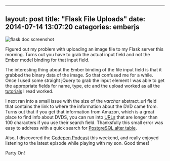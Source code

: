
---
layout: post
title:  "Flask File Uploads"
date:   2014-07-14 13:07:20
categories: emberjs
---

<p><img alt="flask doc screenshot" src="http://www.thehoick.com/images/flask_upload.png" /></p>

<p>Figured out my problem with uploading an image file to my Flask server this morning.  Turns out you have to grab the actual input field and not the Ember model binding for that input field.</p>

<p>The interesting thing about the Ember binding of the file input field is that it grabbed the binary data of the image.  So that confused me for a while.  Once I used some straight jQuery to grab the input element I was able to get the appropriate fields for name, type, etc and the upload worked as all the <a href="http://flask.pocoo.org/docs/patterns/fileuploads/" rel="nofollow">tutorials</a> I read worked.</p>

<p>I next ran into a small issue with the size of the <em>varchar</em> abstract_url field that contains the link to where the information about the DVD came from.  Turns out that if you get that information from Amazon, which is a great place to find info about DVDS, you can run into <a href="http://www.amazon.com/Bridesmaids-Kristen-Wiig/dp/B00466HN7M/ref=sr_1_1?ie=UTF8&amp;qid=1405335917&amp;sr=8-1&amp;keywords=brides+maids+movie" rel="nofollow">URLs</a> that are longer than 100 characters if you use their search field.  Thanksfully this small error was easy to address with a quick search for <a href="http://www.postgresql.org/docs/9.3/static/sql-altertable.html" rel="nofollow">PostgreSQL alter table</a>.</p>

<p>Also, I discovered the <a href="http://blog.codepen.io/radio/" rel="nofollow">Codepen Podcast</a> this weekend, and really enjoyed listening to the latest episode while playing with my son.  Good times!</p>

<p>Party On!</p>
